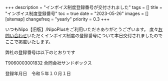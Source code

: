+++
description = "インボイス制度登録番号が交付されました"
tags = []
title = "インボイス制度登録番号"
toc = true
date = "2023-05-26"
images = []
[sitemap]
  changefreq = "yearly"
  priority = 0.3
+++

いつもNipo【旧版】/NipoPlusをご利用いただきありがとうございます。
度々<a href="/others/inquery/">お問い合わせ</a>いただくインボイス制度の登録番号について本日交付されましたのでここで掲載いたします。


弊社の登録番号は以下のとおりです

T9060003001832
合同会社サンドボックス

登録年月日　令和５年１０月１日

